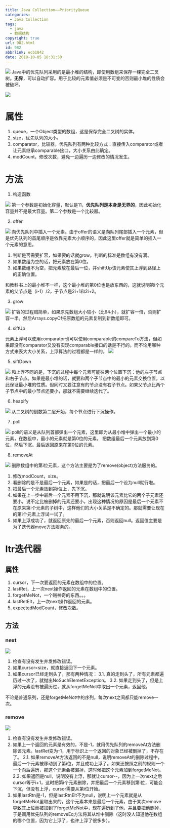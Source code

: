 ```yaml
---
title: Java Collection——PriorityQueue
categories:
  - Java Collection
tags:
  - java
  - 数据结构
copyright: true
url: 982.html
id: 982
abbrlink: ecb1842
date: 2018-10-05 18:31:50
---
```


![](https://kherrisanbucketone.oss-cn-shanghai.aliyuncs.com/5e8210e35fb88ecb1fdf30acb61e0c78.png) Java中的优先队列采用的是最小堆的结构，即使用数组来保存一棵完全二叉树。**无界**，可以自动扩容。用于比较的元素值必须是不可变的否则最小堆的性质会被破坏。

<!-- more -->

 ![](https://kherrisanbucketone.oss-cn-shanghai.aliyuncs.com/b969e51cd210f011a3bd6b8062a1e37b.png)

属性
==

1.  queue，一个Object类型的数组，这是保存完全二叉树的实体。
2.  size，优先队列的大小。
3.  comparator，比较器，优先队列有两种比较方式：直接传入comparator或者让元素继承comparable接口，大小关系由此确定。
4.  modCount，修改次数，避免一边遍历一边修改的情况发生。

方法
==

1.  构造函数

![](https://kherrisanbucketone.oss-cn-shanghai.aliyuncs.com/1fe7802e49a2a44c3ef2f4c7c76cfc70.png) 第一个参数是初始化容量，默认是11，**优先队列是本身是无界的**，因此初始化容量并不是最大容量。第二个参数是一个比较器。

2.  offer

![](https://kherrisanbucketone.oss-cn-shanghai.aliyuncs.com/998f055c56e027ba9469f64dfd25a4f5.png) 向优先队列中插入一个元素。由于offer的语义是向队列尾部插入一个元素，但是优先队列的首尾顺序是依靠元素大小顺序的，因此这里offer就是简单的插入一个元素的意思。

1.  判断是否需要扩容，如果要的话就grow。判断的标准是数组有没有满。
2.  如果数组为空的话，把元素放在第0位。
3.  如果数组不为空，把元素放在最后一位，并shiftUp该元素使其上浮到路径上的正确位置。

和教科书上的最小堆不一样，这个最小堆的第0位也是放东西的，这就说明第i个元素的父节点是（i-1）/2，子节点是2i+1和2i+2。

3.  grow

![](https://kherrisanbucketone.oss-cn-shanghai.aliyuncs.com/4cce5cea01ccdf0b5019a76c5a33966f.png) 扩容的过程贼简单，如果原先数组大小较小（比64小），就扩容一倍，否则扩容一半。然后Arrays.copyOf把原数组的元素复制到新数组即可。

4.  siftUp

元素上浮可以使用comparator也可以使用comparable的compareTo方法，但如果即没有comparator又没有实现comparable接口的话是不行的。而不论用哪种方式来表大大小关系，上浮算法的过程都是一样的。 ![](https://kherrisanbucketone.oss-cn-shanghai.aliyuncs.com/cb61a3363ccd546506cb98788c1d7c6a.png)

5.  siftDown

![](https://kherrisanbucketone.oss-cn-shanghai.aliyuncs.com/c41422d0eef4943e049b6eba218cfea9.png) 和上浮不同的是，下沉的过程中每个元素可能往两个位置下沉：他的左子节点和右子节点。如果是最小堆的话，就要和两个子节点中的最小的元素交换位置，以此保证最小堆的性质。但同时又要注意有的节点没有右子节点。如果父节点比两个子节点中的最小节点还要小，那就不需要继续迭代了。

6.  heapify

![](https://kherrisanbucketone.oss-cn-shanghai.aliyuncs.com/fe367d5c7ebba6912b9d555d9509cb1a.png) 从二叉树的倒数第二层开始，每个节点进行下沉操作。

7.  poll

![](https://kherrisanbucketone.oss-cn-shanghai.aliyuncs.com/1f31843643155b3db11d404e15bf4f5b.png) poll的语义是从队列首部弹出一个元素，这里即为从最小堆中弹出一个最小的元素，在数组中，最小的元素就是第0位的元素。 把数组最后一个元素放到第0位，然后下沉。最后返回原来在第0位的元素。

8.  removeAt

![](https://kherrisanbucketone.oss-cn-shanghai.aliyuncs.com/e4578ad3f1c3db8e7fcd0496f258ee49.png) 删除数组中的第i位元素，这个方法主要是为了remove(object)方法服务的。

1.  修改modCount，size。
2.  看删除的是不是最后一个元素，如果是的话，把最后一个设为null就行啦。
3.  把最后一个元素放到第i位上，先下沉。
4.  如果在上一步中最后一个元素不用下沉，那就说明该元素比它的两个子元素还要小，说不定比被删掉的元素还要小，出现这种情况的原因是最后一个元素不在原来第i个元素的子树中，这样他们的大小关系是不确定的。那就需要让现在的第i个元素上浮试一试了。
5.  如果上浮成功了，就返回原先的最后一个元素，否则返回null。返回值主要是为了迭代器move方法服务的。

Itr迭代器
======

属性
--

1.  cursor，下一次要返回的元素在数组中的位置。
2.  lastRet，上一次next操作返回的元素在数组中的位置。
3.  forgetMeNot，一个贼神奇的东西。。。
4.  lastRetElt，上一次next操作返回的元素。
5.  expectedModCount，修改次数。

方法
--

### next

![](https://kherrisanbucketone.oss-cn-shanghai.aliyuncs.com/9bd982b40e903e670d6f727ddd0734ad.png)

1.  检查有没有发生并发修改错误。
2.  如果cursor<size，就直接返回下一个元素。
3.  如果cursor已经走到头了，那有两种情况： 3.1. 真的走到头了，所有元素都遍历过一次了，就抛出NoSuchElemetException。 3.2. 如果走到头了，但是上浮的元素没有被遍历过，就从forgetMeNot中取出一个元素，返回他。

不论是普通系列，还是forgetMeNot中的序列，每次next之间都只能remove一次。

### remove

![](https://kherrisanbucketone.oss-cn-shanghai.aliyuncs.com/59384f64e44c67a6765cfea27c15617a.png)

1.  检查有没有发生并发修改错误。
2.  如果上一个返回的元素是有效的，不是-1，就用优先队列的removeAt方法删除该元素。lastRet变为-1，用于标识上一个返回的对象已经被删掉了，不存在了。 2.1. 如果removeAt方法返回的不是null，说明removeAt的删除过程中，最后一个元素被移动到了第i位，并且成功上浮了。如果还按照之前的规则一个一个向后遍历，那这个元素会被漏掉，这时候把这个元素加到forgetMeNot。 2.2. 如果返回是null，说明没有上浮，那就让cursor--，因为上一次next之后cursor等于i+1，这时把第i个元素删除，并把最后一个元素移到第i位，可能会下沉，但没有上浮，cursor需要从第i位开始。
3.  如果lastRtn是-1，但是lastRtnElt不为null，说明上一个元素就是从forgetMeNot里取出来的，这个元素本来是最后一个元素，由于某次remove导致其上位而被加到了forgetMeNot中，现在遍历到了他，并且要把他删掉，于是调用优先队列的removeEq方法将其从堆中删除（这时没人知道他在数组的哪个位置，因为它上浮了，也许上浮了很多步）。